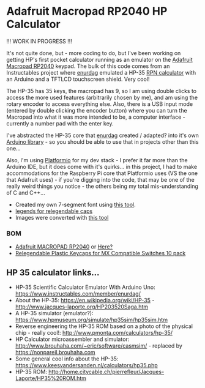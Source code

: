 # Adafruit Macropad RP2040 HP Calculator

!!! WORK IN PROGRESS !!!

It's not quite done, but - more coding to do, but I've been working on getting HP's first pocket calculator running as an emulator on the [Adafruit Macropad RP2040](https://www.adafruit.com/product/5100) keypad. The bulk of this code comes from an Instructables project where [enurdag](https://www.instructables.com/member/enurdag/) emulated a HP-35 [RPN calculator](https://en.wikipedia.org/wiki/Reverse_Polish_notation) with an Arduino and a TFTLCD touchscreen shield. Very cool!

The HP-35 has 35 keys, the macropad has 9, so I am using double clicks to access the more used features (arbitrarily chosen by me), and am using the rotary encoder to access everything else. Also, there is a USB input mode (entered by double clicking the encoder button) where you can turn the Macropad into what it was more intended to be, a computer interface - currently a number pad with the enter key.

I've abstracted the HP-35 core that [enurdag](https://www.instructables.com/member/enurdag/) created / adapted? into it's own [Arduino library](https://github.com/funkfinger/HP-35-Arduino-Calc) - so you should be able to use that in projects other than this one...

Also, I'm using [Platformio](https://platformio.org) for my dev stack - I prefer it far more than the Arduino IDE, but it does come with it's quirks... in this project, I had to make accommodations for the Raspberry Pi core that Platformio uses (VS the one that Adafruit uses) - if you're digging into the code, that may be one of the really weird things you notice - the others being my total mis-understanding of C and C++...

- Created my own 7-segment font using [this tool](https://tchapi.github.io/Adafruit-GFX-Font-Customiser/).
- [legends for relegendable caps](https://docs.google.com/document/d/1mupzLa-DK0bMKQjIS_BeLYIE813HpPON7XwUicwWx2c/edit?usp=sharing)
- Images were converted with [this tool](https://javl.github.io/image2cpp/)

### BOM

- [Adafruit MACROPAD RP2040](https://www.adafruit.com/product/5100) or [Here?](https://www.digikey.com/en/products?s=N4IgjCBcoLQBxVAYygMwIYBsDOBTANCAPZQDa4ArAEwIC6AvvYVWSBWAAwcgNA)
- [Relegendable Plastic Keycaps for MX Compatible Switches 10 pack](https://www.adafruit.com/product/5039)

## HP 35 calculator links...

- HP-35 Scientific Calculator Emulator With Arduino Uno: https://www.instructables.com/member/enurdag/
- About the HP-35: https://en.wikipedia.org/wiki/HP-35 - http://www.jacques-laporte.org/HP203520Saga.htm
- A HP-35 simulator (emulator?): https://www.hpmuseum.org/simulate/hp35sim/hp35sim.htm
- Reverse engineering the HP-35 ROM based on a photo of the physical chip - really cool!: http://www.pmonta.com/calculators/hp-35/
- HP Calculator microassembler and simulator: http://www.brouhaha.com/~eric/software/casmsim/ - replaced by https://nonpareil.brouhaha.com
- Some general cool info about the HP-35: https://www.keesvandersanden.nl/calculators/hp35.php
- HP-35 ROM: http://home.citycable.ch/pierrefleur/Jacques-Laporte/HP35%20ROM.htm
